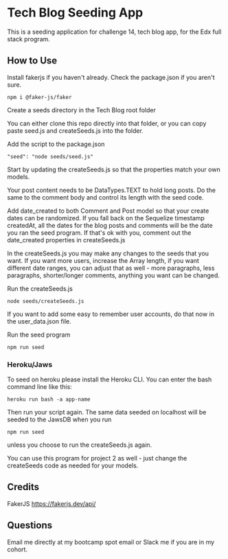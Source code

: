 # Tech Blog Seeding App

This is a seeding application for challenge 14, tech blog app, for the Edx full stack program. 

## How to Use

Install fakerjs if you haven't already. Check the package.json if you aren't sure.
````
npm i @faker-js/faker
````

Create a seeds directory in the Tech Blog root folder

You can either clone this repo directly into that folder, or you can copy paste seed.js and createSeeds.js into the folder.

Add the script to the package.json
````
"seed": "node seeds/seed.js"
````
Start by updating the createSeeds.js so that the properties match your own models. 

Your post content needs to be DataTypes.TEXT to hold long posts. Do the same to the comment body and control its length with the seed code.

Add date_created to both Comment and Post model so that your create dates can be randomized. If you fall back on the Sequelize timestamp createdAt, all the dates for the blog posts and comments will be the date you ran the seed program. If that's ok with you, comment out the date_created properties in createSeeds.js

In the createSeeds.js you may make any changes to the seeds that you want. If you want more users, increase the Array length, if you want different date ranges, you can adjust that as well - more paragraphs, less paragraphs, shorter/longer comments, anything you want can be changed.

Run the createSeeds.js
````
node seeds/createSeeds.js
````

If you want to add some easy to remember user accounts, do that now in the user_data.json file.

Run the seed program
````
npm run seed
````

### Heroku/Jaws

To seed on heroku please install the Heroku CLI. You can enter the bash command line like this:
````
heroku run bash -a app-name
````
Then run your script again. The same data seeded on localhost will be seeded to the JawsDB when you run
````
npm run seed
````
unless you choose to run the createSeeds.js again.

You can use this program for project 2 as well - just change the createSeeds code as needed for your models. 

## Credits

FakerJS https://fakerjs.dev/api/


## Questions

Email me directly at my bootcamp spot email or Slack me if you are in my cohort. 